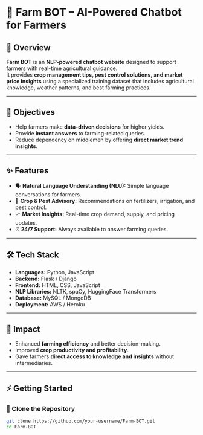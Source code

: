 # 🌱 Farm BOT – AI-Powered Chatbot for Farmers  

## 📌 Overview  
**Farm BOT** is an **NLP-powered chatbot website** designed to support farmers with real-time agricultural guidance.  
It provides **crop management tips, pest control solutions, and market price insights** using a specialized training dataset that includes agricultural knowledge, weather patterns, and best farming practices.  

---

## 🎯 Objectives  
- Help farmers make **data-driven decisions** for higher yields.  
- Provide **instant answers** to farming-related queries.  
- Reduce dependency on middlemen by offering **direct market trend insights**.  

---

## ✨ Features  
- 🗣 **Natural Language Understanding (NLU):** Simple language conversations for farmers.  
- 🌾 **Crop & Pest Advisory:** Recommendations on fertilizers, irrigation, and pest control.  
- 📈 **Market Insights:** Real-time crop demand, supply, and pricing updates.  
- ⏰ **24/7 Support:** Always available to answer farming queries.  

---

## 🛠️ Tech Stack  
- **Languages:** Python, JavaScript  
- **Backend:** Flask / Django  
- **Frontend:** HTML, CSS, JavaScript  
- **NLP Libraries:** NLTK, spaCy, HuggingFace Transformers  
- **Database:** MySQL / MongoDB  
- **Deployment:** AWS / Heroku  

---

## 🚀 Impact  
- Enhanced **farming efficiency** and better decision-making.  
- Improved **crop productivity and profitability**.  
- Gave farmers **direct access to knowledge and insights** without intermediaries.  

---

## ⚡ Getting Started  

### 🔹 Clone the Repository  
```bash
git clone https://github.com/your-username/Farm-BOT.git
cd Farm-BOT
